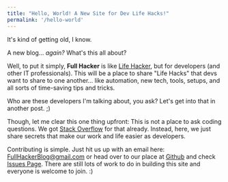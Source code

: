 ```yaml
---
title: "Hello, World! A New Site for Dev Life Hacks!"
permalink: '/hello-world'
---
```


It's kind of getting old, I know.

A new blog... *again?* What's this all about?

Well, to put it simply, **Full Hacker** is like [Life Hacker](https://lifehacker.com), but for developers (and other IT professionals). This will be a place to share "Life Hacks" that devs want to share to one another... like automation, new tech, tools, setups, and all sorts of time-saving tips and tricks.

Who are these developers I'm talking about, you ask? Let's get into that in another post. ;)

Though, let me clear this one thing upfront: This is not a place to ask coding questions. We got [Stack Overflow](https://stackoverflow.com) for that already. Instead, here, we just share secrets that make our work and life easier as developers.

Contributing is simple. Just hit us up with an email here: [FullHackerBlog@gmail.com](mailto:fullhackerblog@gmail.com) or head over to our place at [Github](https://github.com/fullhacker/fullhacker.github.io) and check [Issues Page](https://github.com/fullhacker/fullhacker.github.io/issues). There are still lots of work to do in building this site and everyone is welcome to join. :)

